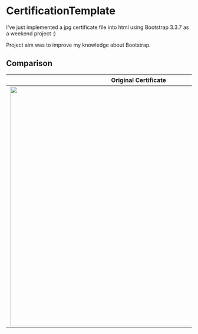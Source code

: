 <h1>CertificationTemplate</h1>

<p>I've just implemented a jpg certificate file into html using Bootstrap 3.3.7 as a weekend project :)</p>
<p>Project aim was to improve my knowledge about Bootstrap.</p>


<h2>Comparison</h2>

| Original Certificate  | Bootstrap Certificate |
| ------------- | ------------- |
| <img align="right" width=700 height=650 src="https://github.com/SafaElmali/CertificationTemplate/blob/master/img/original_certificate.jpg">  | <img align="left" width=700 height=650 src="https://github.com/SafaElmali/CertificationTemplate/blob/master/img/bootstrap_img.png">  |
